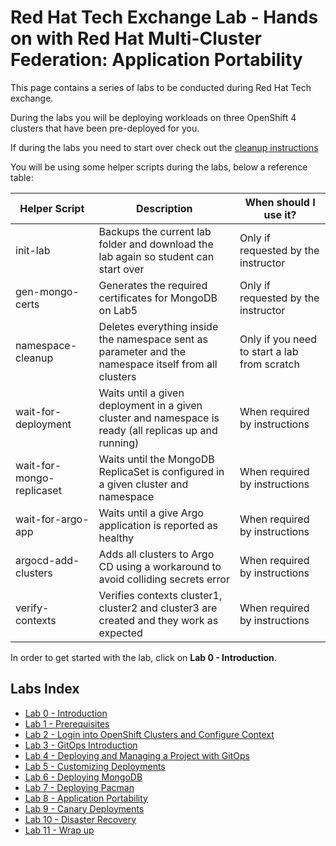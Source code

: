 # Red Hat Tech Exchange Lab - Hands on with Red Hat Multi-Cluster Federation: Application Portability

This page contains a series of labs to be conducted during Red Hat Tech exchange.

During the labs you will be deploying workloads on three OpenShift 4 clusters that have been pre-deployed for you.

If during the labs you need to start over check out the [cleanup instructions](./cleanup-instructions.md)

You will be using some helper scripts during the labs, below a reference table:

| Helper Script             | Description                                                                                            | When should I use it?                        |
|---------------------------|--------------------------------------------------------------------------------------------------------|----------------------------------------------|
| init-lab                  | Backups the current lab folder and download the lab again so student can start over                    | Only if requested by the instructor          |
| gen-mongo-certs           | Generates the required certificates for MongoDB on Lab5                                                | Only if requested by the instructor          |
| namespace-cleanup         | Deletes everything inside the namespace sent as parameter and the namespace itself from all clusters   | Only if you need to start a lab from scratch |
| wait-for-deployment       | Waits until a given deployment in a given cluster and namespace is ready (all replicas up and running) | When required by instructions                |
| wait-for-mongo-replicaset | Waits until the MongoDB ReplicaSet is configured in a given cluster and namespace                      | When required by instructions                |
| wait-for-argo-app         | Waits until a give Argo application is reported as healthy                                             | When required by instructions                |
| argocd-add-clusters       | Adds all clusters to Argo CD using a workaround to avoid colliding secrets error                       | When required by instructions                |
| verify-contexts           | Verifies contexts cluster1, cluster2 and cluster3 are created and they work as expected                | When required by instructions                |


In order to get started with the lab, click on **Lab 0 - Introduction**.

## Labs Index

* [Lab 0 - Introduction](./intro.md)<br>
* [Lab 1 - Prerequisites](./1.md)<br>
* [Lab 2 - Login into OpenShift Clusters and Configure Context](./2.md)<br>
* [Lab 3 - GitOps Introduction](./3.md)<br>
* [Lab 4 - Deploying and Managing a Project with GitOps](./4.md)<br>
* [Lab 5 - Customizing Deployments](./5.md)<br>
* [Lab 6 - Deploying MongoDB](./6.md)<br>
* [Lab 7 - Deploying Pacman](./7.md)<br>
* [Lab 8 - Application Portability](./8.md)<br>
* [Lab 9 - Canary Deployments](./9.md)<br>
* [Lab 10 - Disaster Recovery](./10.md)<br>
* [Lab 11 - Wrap up](./11.md)<br>
